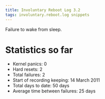 ```yaml
---
title: Involuntary Reboot Log 3.2
tags: involuntary.reboot.log snippets
---
```


Failure to wake from sleep.

# Statistics so far

-   Kernel panics: 0
-   Hard resets: 2
-   Total failures: 2
-   Start of recording keeping: 14 March 2011
-   Total days to date: 50 days
-   Average time between failures: 25 days

